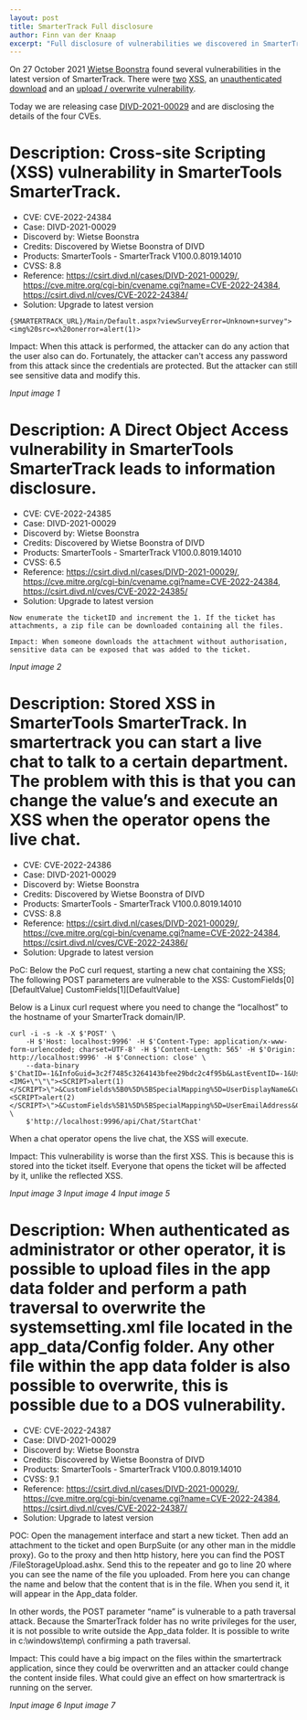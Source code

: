 ```yaml
---
layout: post
title: SmarterTrack Full disclosure
author: Finn van der Knaap
excerpt: "Full disclosure of vulnerabilities we discovered in SmarterTrack"
---
```

On 27 October 2021 [Wietse Boonstra](https://www.divd.nl/Wietse%20Boonstra) found several vulnerabilities in the latest version of SmarterTrack. There were [two](/CVE-2022-24384) [XSS](/CVE-2022-24386), an [unauthenticated download](/CVE-2022-24385) and an [upload / overwrite vulnerability](/CVE-2022-24387).

Today we are releasing case [DIVD-2021-00029](/DIVD-2021-00029) and are disclosing the details of the four CVEs.


# Description: Cross-site Scripting (XSS) vulnerability in SmarterTools SmarterTrack.

- CVE: CVE-2022-24384
- Case: DIVD-2021-00029
- Discoverd by: Wietse Boonstra
- Credits: Discovered by Wietse Boonstra of DIVD
- Products: SmarterTools - SmarterTrack V100.0.8019.14010
- CVSS: 8.8
- Reference: https://csirt.divd.nl/cases/DIVD-2021-00029/, https://cve.mitre.org/cgi-bin/cvename.cgi?name=CVE-2022-24384, https://csirt.divd.nl/cves/CVE-2022-24384/
- Solution: Upgrade to latest version

``` POC: open the URL to the portal and simply add any type of script behind a URL with, for example, an error message. This is a working example script:
{SMARTERTRACK_URL}/Main/Default.aspx?viewSurveyError=Unknown+survey"><img%20src=x%20onerror=alert(1)>
```

Impact: When this attack is performed, the attacker can do any action that the user also can do. Fortunately, the attacker can't access any password from this attack since the credentials are protected. But the attacker can still see sensitive data and modify this.

*Input image 1*

# Description: A Direct Object Access vulnerability in SmarterTools SmarterTrack leads to information disclosure.

- CVE: CVE-2022-24385
- Case: DIVD-2021-00029
- Discoverd by: Wietse Boonstra
- Credits: Discovered by Wietse Boonstra of DIVD
- Products: SmarterTools - SmarterTrack V100.0.8019.14010
- CVSS: 6.5
- Reference: https://csirt.divd.nl/cases/DIVD-2021-00029/, https://cve.mitre.org/cgi-bin/cvename.cgi?name=CVE-2022-24384, https://csirt.divd.nl/cves/CVE-2022-24385/
- Solution: Upgrade to latest version

``` POC: Start a Private Browsing session to clear the sessions. Go to the following URL: {SMARTERTRACK_URL}/Management/Tickets/frmAttachment.aspx?ticketID=1
Now enumerate the ticketID and increment the 1. If the ticket has attachments, a zip file can be downloaded containing all the files.

Impact: When someone downloads the attachment without authorisation, sensitive data can be exposed that was added to the ticket.
```

*Input image 2*


# Description: Stored XSS in SmarterTools SmarterTrack. In smartertrack you can start a live chat to talk to a certain department. The problem with this is that you can change the value’s and execute an XSS when the operator opens the live chat.

- CVE: CVE-2022-24386
- Case: DIVD-2021-00029
- Discoverd by: Wietse Boonstra
- Credits: Discovered by Wietse Boonstra of DIVD
- Products: SmarterTools - SmarterTrack V100.0.8019.14010
- CVSS: 8.8
- Reference: https://csirt.divd.nl/cases/DIVD-2021-00029/, https://cve.mitre.org/cgi-bin/cvename.cgi?name=CVE-2022-24384, https://csirt.divd.nl/cves/CVE-2022-24386/
- Solution: Upgrade to latest version

PoC: Below the PoC curl request, starting a new chat containing the XSS;
The following POST parameters are vulnerable to the XSS:
CustomFields[0][DefaultValue]
CustomFields[1][DefaultValue]

Below is a Linux curl request where you need to change the “localhost” to the hostname of your SmarterTrack domain/IP.

```
curl -i -s -k -X $'POST' \
    -H $'Host: localhost:9996' -H $'Content-Type: application/x-www-form-urlencoded; charset=UTF-8' -H $'Content-Length: 565' -H $'Origin: http://localhost:9996' -H $'Connection: close' \
    --data-binary $'ChatID=-1&InfoGuid=3c2f7485c3264143bfee29bdc2c4f95b&LastEventID=-1&UserLanguage=&UnsentMessageStandard=test&DepartmentID=3&Status=2&CustomFields%5B0%5D%5BID%5D=1&CustomFields%5B0%5D%5BDefaultValue%5D=<IMG+\"\"\"><SCRIPT>alert(1)</SCRIPT>\">&CustomFields%5B0%5D%5BSpecialMapping%5D=UserDisplayName&CustomFields%5B0%5D%5BDisplayName%5D=Display+Name&CustomFields%5B1%5D%5BID%5D=2&CustomFields%5B1%5D%5BDefaultValue%5D=i@a.a<IMG+\"\"\"><SCRIPT>alert(2)</SCRIPT>\">&CustomFields%5B1%5D%5BSpecialMapping%5D=UserEmailAddress&CustomFields%5B1%5D%5BDisplayName%5D=Email&VisitorGuid=' \
    $'http://localhost:9996/api/Chat/StartChat'
 ```

When a chat operator opens the live chat, the XSS will execute.

Impact: This vulnerability is worse than the first XSS. This is because this is stored into the ticket itself. Everyone that opens the ticket will be affected by it, unlike the reflected XSS.

*Input image 3*
*Input image 4*
*Input image 5*

# Description: When authenticated as administrator or other operator, it is possible to upload files in the app data folder and perform a path traversal to overwrite the systemsetting.xml file located in the app_data/Config folder. Any other file within the app data folder is also possible to overwrite, this is possible due to a DOS vulnerability.

- CVE: CVE-2022-24387
- Case: DIVD-2021-00029
- Discoverd by: Wietse Boonstra
- Credits: Discovered by Wietse Boonstra of DIVD
- Products: SmarterTools - SmarterTrack V100.0.8019.14010
- CVSS: 9.1
- Reference: https://csirt.divd.nl/cases/DIVD-2021-00029/, https://cve.mitre.org/cgi-bin/cvename.cgi?name=CVE-2022-24384, https://csirt.divd.nl/cves/CVE-2022-24387/
- Solution: Upgrade to latest version

POC: Open the management interface and start a new ticket. Then add an attachment to the ticket and open BurpSuite (or any other man in the middle proxy). Go to the proxy and then http history, here you can find the POST /FileStorageUpload.ashx. Send this to the repeater and go to line 20 where you can see the name of the file you uploaded. From here you can change the name and below that the content that is in the file. When you send it, it will appear in the App_data folder.

In other words, the POST parameter “name” is vulnerable to a path traversal attack. Because the SmarterTrack folder has no write privileges for the user, it is not possible to write outside the App_data folder. It is possible to write in c:\windows\temp\ confirming a path traversal.

Impact: This could have a big impact on the files within the smartertrack application, since they could be overwritten and an attacker could change the content inside files. What could give an effect on how smartertrack is running on the server.

*Input image 6*
*Input image 7*
